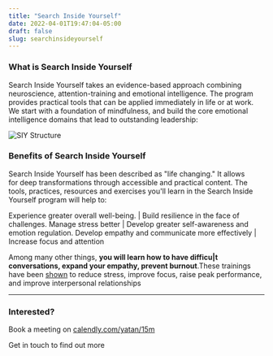 ```yaml
---
title: "Search Inside Yourself"
date: 2022-04-01T19:47:04-05:00
draft: false
slug: searchinsideyourself
---
```


### What is Search Inside Yourself

Search Inside Yourself takes an evidence-based approach combining neuroscience, attention-training and emotional intelligence. The program provides practical tools that can be applied immediately in life or at work. We start with a foundation of mindfulness, and build the core emotional intelligence domains that lead to outstanding leadership:

![SIY Structure](/images/SIY-structure-1024x536.png)


### Benefits of Search Inside Yourself

Search Inside Yourself has been described as "life changing." It allows for deep transformations through accessible and practical content. The tools, practices, resources and exercises you'll learn in the Search Inside Yourself program will help to:

Experience greater overall well-being. | Build resilience in the face of challenges.
Manage stress better | Develop greater self-awareness and emotion regulation.
Develop empathy and communicate more effectively | Increase focus and attention

Among many other things, **you will learn how to have difficu|t conversations, expand your empathy, prevent burnout**.These trainings have been [shown](https://siyli.org/approach/results) to reduce stress, improve focus, raise peak performance, and improve interpersonal relationships

* * *

### Interested?

Book a meeting on [calendly.com/yatan/15m](http://calendly.com/yatan/15m)

Get in touch to find out more

